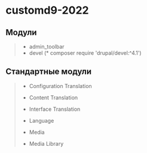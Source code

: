 # customd9-2022


## Модули
> * admin_toolbar
> * devel (* composer require 'drupal/devel:^4.1')

## Стандартные модули
> * Configuration Translation
> * Content Translation
> * Interface Translation
> * Language
>
> * Media
> * Media Library
